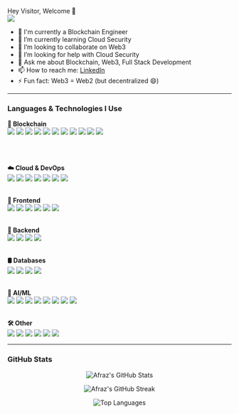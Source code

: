 Hey Visitor, Welcome 👋  
![](https://visitor-badge.laobi.icu/badge?page_id=afrazalamjrafrazalamjr)

- 🔭 I'm currently a Blockchain Engineer 
- 🌱 I’m currently learning Cloud Security  
- 👯 I’m looking to collaborate on Web3  
- 🤔 I’m looking for help with Cloud Security  
- 💬 Ask me about Blockchain, Web3, Full Stack Development  
- 📫 How to reach me: [LinkedIn](https://www.linkedin.com/in/afraz-alam-7158981b3)  
- ⚡ Fun fact: Web3 = Web2 (but decentralized 😄)

---

### **Languages & Technologies I Use**
<!-- 🌐 Languages & Technologies I Use -->
<p>

  <!-- 🧱 Blockchain -->
  <strong>🧱 Blockchain</strong><br/>
  <img src="https://img.shields.io/badge/Hyperledger%20Fabric-101010?style=for-the-badge&logo=hyperledger&logoColor=white" />
  <img src="https://img.shields.io/badge/Chaincode%20(Go)-00ADD8?style=for-the-badge&logo=go&logoColor=white" />
  <img src="https://img.shields.io/badge/CouchDB-E42528?style=for-the-badge&logo=apachecouchdb&logoColor=white" />
  <img src="https://img.shields.io/badge/Solidity-e6e6e6?style=for-the-badge&logo=solidity&logoColor=black" />
  <img src="https://img.shields.io/badge/Hardhat-181717?style=for-the-badge&logo=hardhat&logoColor=yellow" />
  <img src="https://img.shields.io/badge/Foundry-000000?style=for-the-badge&logo=foundry&logoColor=white" />
  <img src="https://img.shields.io/badge/Ethers.js-6e48aa?style=for-the-badge&logo=ethereum&logoColor=white" />
  <img src="https://img.shields.io/badge/Web3.js-F16822?style=for-the-badge&logo=web3dotjs&logoColor=white" />
  <img src="https://img.shields.io/badge/Truffle-3C3C3C?style=for-the-badge&logo=truffle&logoColor=white" />
  <img src="https://img.shields.io/badge/OpenZeppelin-4E5EE4?style=for-the-badge&logo=openzeppelin&logoColor=white" />
  <img src="https://img.shields.io/badge/IPFS-65C2CB?style=for-the-badge&logo=ipfs&logoColor=white" />

  <br/><br/>
  <!-- ☁️ Cloud & DevOps -->
  <strong>☁️ Cloud & DevOps</strong><br/>
  <img src="https://img.shields.io/badge/AWS-232F3E?style=for-the-badge&logo=amazonaws&logoColor=white" />
  <img src="https://img.shields.io/badge/Azure-0078D4?style=for-the-badge&logo=microsoftazure&logoColor=white" />
  <img src="https://img.shields.io/badge/Google%20Cloud-4285F4?style=for-the-badge&logo=googlecloud&logoColor=white" />
  <img src="https://img.shields.io/badge/Docker-2496ED?style=for-the-badge&logo=docker&logoColor=white" />
  <img src="https://img.shields.io/badge/Kubernetes-326CE5?style=for-the-badge&logo=kubernetes&logoColor=white" />
  <img src="https://img.shields.io/badge/GitHub%20Actions-2088FF?style=for-the-badge&logo=githubactions&logoColor=white" />
  <img src="https://img.shields.io/badge/Jenkins-D24939?style=for-the-badge&logo=jenkins&logoColor=white" />
  <br/><br/>
  <!-- 🎨 Frontend -->
  <strong>🎨 Frontend</strong><br/>
  <img src="https://img.shields.io/badge/JavaScript-F7DF1E?style=for-the-badge&logo=javascript&logoColor=black" />
  <img src="https://img.shields.io/badge/TypeScript-3178C6?style=for-the-badge&logo=typescript&logoColor=white" />
  <img src="https://img.shields.io/badge/React-20232A?style=for-the-badge&logo=react&logoColor=61DAFB" />
  <img src="https://img.shields.io/badge/SvelteKit-FF3E00?style=for-the-badge&logo=svelte&logoColor=white" />
  <img src="https://img.shields.io/badge/HTML5-E34F26?style=for-the-badge&logo=html5&logoColor=white" />
  <img src="https://img.shields.io/badge/CSS3-1572B6?style=for-the-badge&logo=css3&logoColor=white" />
  <br/><br/>
  <!-- 🔧 Backend -->
  <strong>🔧 Backend</strong><br/>
  <img src="https://img.shields.io/badge/Node.js-339933?style=for-the-badge&logo=nodedotjs&logoColor=white" />
  <img src="https://img.shields.io/badge/Express.js-000000?style=for-the-badge&logo=express&logoColor=white" />
  <img src="https://img.shields.io/badge/ASP.NET%20Core-512BD4?style=for-the-badge&logo=dotnet&logoColor=white" />
  <img src="https://img.shields.io/badge/Java-ED8B00?style=for-the-badge&logo=java&logoColor=white" />
  <br/><br/>
  <!-- 🛢️ Databases -->
  <strong>🛢️ Databases</strong><br/>
  <img src="https://img.shields.io/badge/MySQL-005C84?style=for-the-badge&logo=mysql&logoColor=white" />
  <img src="https://img.shields.io/badge/MongoDB-4EA94B?style=for-the-badge&logo=mongodb&logoColor=white" />
  <img src="https://img.shields.io/badge/PostgreSQL-4169E1?style=for-the-badge&logo=postgresql&logoColor=white" />
  <img src="https://img.shields.io/badge/IPFS-65C2CB?style=for-the-badge&logo=ipfs&logoColor=white" />
  <br/><br/>
  <!-- 🤖 AI/ML -->
  <strong>🤖 AI/ML</strong><br/>
  <img src="https://img.shields.io/badge/Prompt%20Engineering-FF9900?style=for-the-badge&logo=openai&logoColor=white" />
  <img src="https://img.shields.io/badge/LangChain-000000?style=for-the-badge&logo=langchain&logoColor=white" />
  <img src="https://img.shields.io/badge/OpenAI%20API-412991?style=for-the-badge&logo=openai&logoColor=white" />
  <img src="https://img.shields.io/badge/Python-3776AB?style=for-the-badge&logo=python&logoColor=white" />
  <img src="https://img.shields.io/badge/TensorFlow-FF6F00?style=for-the-badge&logo=tensorflow&logoColor=white" />
  <img src="https://img.shields.io/badge/Numpy-013243?style=for-the-badge&logo=numpy&logoColor=white" />
  <img src="https://img.shields.io/badge/Pandas-150458?style=for-the-badge&logo=pandas&logoColor=white" />
  <img src="https://img.shields.io/badge/Scikit--learn-F7931E?style=for-the-badge&logo=scikit-learn&logoColor=white" />
  <br/><br/>
  <!-- 🛠️ Other -->
  <strong>🛠️ Other</strong><br/>
  <img src="https://img.shields.io/badge/Microservices-FF7F50?style=for-the-badge&logo=microservices&logoColor=white" />
  <img src="https://img.shields.io/badge/OAuth%202.0-0066CC?style=for-the-badge&logo=oauth&logoColor=white" />
  <img src="https://img.shields.io/badge/JWT-000000?style=for-the-badge&logo=jsonwebtokens&logoColor=white" />
  <img src="https://img.shields.io/badge/WebSockets-000000?style=for-the-badge&logo=websockets&logoColor=white" />
  <img src="https://img.shields.io/badge/Socket.io-010101?style=for-the-badge&logo=socketdotio&logoColor=white" />
  <img src="https://img.shields.io/badge/SAAS%20Integration-4D4D4D?style=for-the-badge&logo=saas&logoColor=white" />

</p>



---

### **GitHub Stats**

<p align="center">
  <img src="https://github-readme-stats.vercel.app/api?username=afrazalamjr&show_icons=true&theme=radical&hide_border=true" alt="Afraz's GitHub Stats" />
</p>

<p align="center">
  <img src="https://github-readme-streak-stats.herokuapp.com/?user=afrazalamjr&theme=radical&hide_border=true" alt="Afraz's GitHub Streak" />
</p>

<p align="center">
  <img src="https://github-readme-stats.vercel.app/api/top-langs/?username=afrazalamjr&layout=compact&theme=radical&hide_border=true" alt="Top Languages" />
</p>
